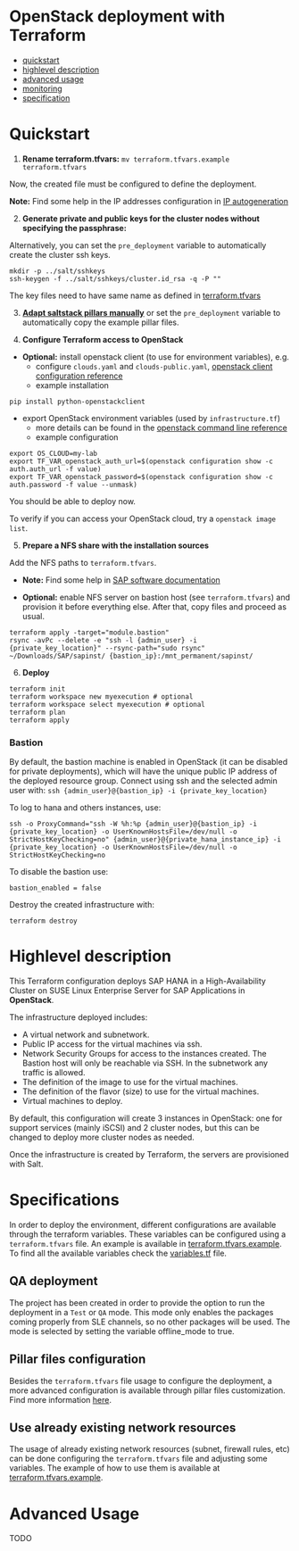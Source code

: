 # OpenStack deployment with Terraform

- [quickstart](#quickstart)
- [highlevel description](#highlevel-description)
- [advanced usage](#advanced-usage)
- [monitoring](../doc/monitoring.md)
- [specification](#specification)

# Quickstart

1) **Rename terraform.tfvars:** `mv terraform.tfvars.example terraform.tfvars`

Now, the created file must be configured to define the deployment.

**Note:** Find some help in the IP addresses configuration in [IP autogeneration](../doc/ip_autogeneration.md#OpenStack)

2) **Generate private and public keys for the cluster nodes without specifying the passphrase:**

Alternatively, you can set the `pre_deployment` variable to automatically create the cluster ssh keys.
```
mkdir -p ../salt/sshkeys
ssh-keygen -f ../salt/sshkeys/cluster.id_rsa -q -P ""
```
The key files need to have same name as defined in [terraform.tfvars](terraform.tfvars.example)

3) **[Adapt saltstack pillars manually](../pillar_examples/)** or set the `pre_deployment` variable to automatically copy the example pillar files.

4) **Configure Terraform access to OpenStack**

- **Optional:** install openstack client (to use for environment variables), e.g.
  - configure `clouds.yaml` and `clouds-public.yaml`, [openstack client configuration reference](https://docs.openstack.org/python-openstackclient/latest/configuration/index.html#configuration-files)
  - example installation
```
pip install python-openstackclient
```

- export OpenStack environment variables (used by `infrastructure.tf`)
  - more details can be found in the [openstack command line reference](https://docs.openstack.org/python-openstackclient/latest/cli/man/openstack.html#environment-variables)
  - example configuration
```
export OS_CLOUD=my-lab
export TF_VAR_openstack_auth_url=$(openstack configuration show -c auth.auth_url -f value)
export TF_VAR_openstack_password=$(openstack configuration show -c auth.password -f value --unmask)
```

You should be able to deploy now.

To verify if you can access your OpenStack cloud, try a `openstack image list`.

5) **Prepare a NFS share with the installation sources**

Add the NFS paths to `terraform.tfvars`.

- **Note:** Find some help in [SAP software documentation](../doc/sap_software.md)

- **Optional:** enable NFS server on bastion host (see `terraform.tfvars`) and provision it before everything else. After that, copy files and proceed as usual.
```
terraform apply -target="module.bastion"
rsync -avPc --delete -e "ssh -l {admin_user} -i {private_key_location}" --rsync-path="sudo rsync" ~/Downloads/SAP/sapinst/ {bastion_ip}:/mnt_permanent/sapinst/
```

6) **Deploy**

```
terraform init
terraform workspace new myexecution # optional
terraform workspace select myexecution # optional
terraform plan
terraform apply
```

### Bastion

By default, the bastion machine is enabled in OpenStack (it can be disabled for private deployments), which will have the unique public IP address of the deployed resource group. Connect using ssh and the selected admin user with: ```ssh {admin_user}@{bastion_ip} -i {private_key_location}```

To log to hana and others instances, use:
```
ssh -o ProxyCommand="ssh -W %h:%p {admin_user}@{bastion_ip} -i {private_key_location} -o UserKnownHostsFile=/dev/null -o StrictHostKeyChecking=no" {admin_user}@{private_hana_instance_ip} -i {private_key_location} -o UserKnownHostsFile=/dev/null -o StrictHostKeyChecking=no
```

To disable the bastion use:

```bastion_enabled = false```

Destroy the created infrastructure with:

```
terraform destroy
```

# Highlevel description

This Terraform configuration deploys SAP HANA in a High-Availability Cluster on SUSE Linux Enterprise Server for SAP Applications in **OpenStack**.

The infrastructure deployed includes:

- A virtual network and subnetwork.
- Public IP access for the virtual machines via ssh.
- Network Security Groups for access to the instances created. The Bastion host will only be reachable via SSH. In the subnetwork any traffic is allowed.
- The definition of the image to use for the virtual machines.
- The definition of the flavor (size) to use for the virtual machines.
- Virtual machines to deploy.

By default, this configuration will create 3 instances in OpenStack: one for support services (mainly iSCSI) and 2 cluster nodes, but this can be changed to deploy more cluster nodes as needed.

Once the infrastructure is created by Terraform, the servers are provisioned with Salt.

# Specifications

In order to deploy the environment, different configurations are available through the terraform variables. These variables can be configured using a `terraform.tfvars` file. An example is available in [terraform.tfvars.example](./terraform.tvars.example). To find all the available variables check the [variables.tf](./variables.tf) file.

## QA deployment

The project has been created in order to provide the option to run the deployment in a `Test` or `QA` mode. This mode only enables the packages coming properly from SLE channels, so no other packages will be used. The mode is selected by setting the variable offline_mode to true.

## Pillar files configuration

Besides the `terraform.tfvars` file usage to configure the deployment, a more advanced configuration is available through pillar files customization. Find more information [here](../pillar_examples/README.md).

## Use already existing network resources

The usage of already existing network resources (subnet, firewall rules, etc) can be done configuring
the `terraform.tfvars` file and adjusting some variables. The example of how to use them is available
at [terraform.tfvars.example](terraform.tfvars.example).

# Advanced Usage
TODO
